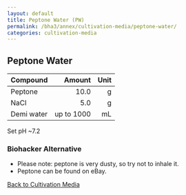 ```yaml
---
layout: default
title: Peptone Water (PW)
permalink: /bha3/annex/cultivation-media/peptone-water/
categories: cultivation-media
---
```


## Peptone Water

|Compound| Amount | Unit |
|:-------|-------:|-----:|
|Peptone|10.0|g|
|NaCl|5.0|g|
|Demi water| up to 1000|mL|

Set pH ~7.2 

### Biohacker Alternative

* Please note: peptone is very dusty, so try not to inhale it.
* Peptone can be found on eBay.

[Back to Cultivation Media](/bha3/annex/cultivation-media/)
